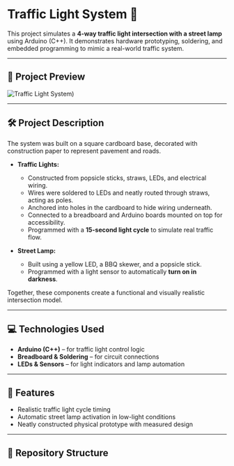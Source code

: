 # Traffic Light System 🚦

This project simulates a **4-way traffic light intersection with a street lamp** using Arduino (C++). It demonstrates hardware prototyping, soldering, and embedded programming to mimic a real-world traffic system.

---

## 📸 Project Preview  
![Traffic Light System](https://github.com/user-attachments/assets/177bf377-79e9-46cf-8b35-cd04e7f979b1))

---

## 🛠️ Project Description  

The system was built on a square cardboard base, decorated with construction paper to represent pavement and roads.  

- **Traffic Lights:**  
  - Constructed from popsicle sticks, straws, LEDs, and electrical wiring.  
  - Wires were soldered to LEDs and neatly routed through straws, acting as poles.  
  - Anchored into holes in the cardboard to hide wiring underneath.  
  - Connected to a breadboard and Arduino boards mounted on top for accessibility.  
  - Programmed with a **15-second light cycle** to simulate real traffic flow.  

- **Street Lamp:**  
  - Built using a yellow LED, a BBQ skewer, and a popsicle stick.  
  - Programmed with a light sensor to automatically **turn on in darkness**.  

Together, these components create a functional and visually realistic intersection model.  

---

## 💻 Technologies Used  
- **Arduino (C++)** – for traffic light control logic  
- **Breadboard & Soldering** – for circuit connections  
- **LEDs & Sensors** – for light indicators and lamp automation  

---

## 🚀 Features  
- Realistic traffic light cycle timing  
- Automatic street lamp activation in low-light conditions  
- Neatly constructed physical prototype with measured design  

---

## 📂 Repository Structure  
